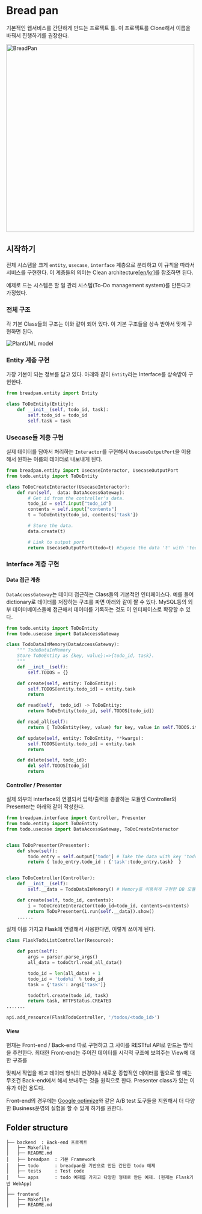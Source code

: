 Bread pan
========

기본적인 웹서비스를 간단하게 만드는 프로젝트 틀. 이 프로젝트를 Clone해서 이름을 바꿔서 진행하기를 권장한다. 

<img src="https://encrypted-tbn0.gstatic.com/images?q=tbn:ANd9GcQf-dHcXXifrSmL6RBJG5hdggKjvlcko0Or4IZW2j-myy2kTUbD&s" width="500px" title="Bread pan" alt="BreadPan"/>



시작하기
-----
전체 시스템을 크게 ```entity```, ```usecase```, ```interface``` 계층으로 분리하고 이 규칙을 따라서 서비스를 구현한다. 이 계층들의 의미는 Clean architecture[[en](https://blog.cleancoder.com/uncle-bob/2012/08/13/the-clean-architecture.html)/[kr](https://blog.coderifleman.com/2017/12/18/the-clean-architecture/)]를 참조하면 된다.


예제로 드는 시스템은 할 일 관리 시스템(To-Do management system)를 만든다고 가정했다.

### 전체 구조

각 기본 Class들의 구조는 이와 같이 되어 있다. 이 기본 구조들을 상속 받아서 맞게 구현하면 된다.

![PlantUML model](http://www.plantuml.com/plantuml/svg/TP1BJiGm38RtEKKka3d1A1h40x6QsR1WwQO6LQH9PJkgAk3kD3IeWcIww-S_dnyd5Y19erVE0xD-YOdESxW3WGuOkU3yV-CSCZ-2u0oBKXEuTtX3tH52Fq4uO9115dqyFX2CQAt-K7hzxWisfc7vQdWIemF6Fw8Vq_DMU0fJaaiaoSwYlrB_D6QdWWHE8kLiJRKnzfUUanH5EzjU9cThkWrHdRMv-P0xl8B3VqUy43BcsYPhJNaRWr3qViqOMztoKArGFTbxhAETCFHfzDy0)

[//]: # ( ```plantuml                                          )
[//]: # ( @startuml                                            )
[//]: # ( class YourOwnDatabases                               )
[//]: # ( class DataAccessGateway                              ) 
[//]: # ( package breadpan.entity <<Frame>> {                  )  
[//]: # (     Entity <-- DataAccessGateway                     ) 
[//]: # ( }                                                    )
[//]: # (                                                      )  
[//]: # ( package breadpan.usecase <<Frame>> {                 )
[//]: # (                                                      )
[//]: # (     UsecaseInputPort <-- Entity                      )
[//]: # (     UsecaseInputPort <|-- UsecaseInteractor          )
[//]: # (     UsecaseInteractor --> UsecaseOutputPort          )
[//]: # (     UsecaseInteractor <-- DataAccessGateway          )
[//]: # (     DataAccessGateway <|-- YourOwnDatabases          )
[//]: # (                                                      )
[//]: # ( }                                                    )
[//]: # ( package breadpan.interface <<Frame>> {               )
[//]: # (   Presenter <|-- UsecaseOutputPort                   )
[//]: # (   Controller -> breadpan.usecase.UsecaseInteractor   )
[//]: # (   Controller -> Presenter                            )
[//]: # ( }                                                    ) 
[//]: # ( @enduml                                              )
[//]: # ( ```                                                  ) 



### Entity 계층 구현 

가장 기본이 되는 정보를 담고 있다. 아래와 같이 `Entity`라는 Interface를 상속받아 구현한다.  
```python
from breadpan.entity import Entity

class ToDoEntity(Entity):
    def __init__(self, todo_id, task):
        self.todo_id = todo_id
        self.task = task
```

### Usecase들 계층 구현 

실제 데이터를 담아서 처리하는 `Interactor`를 구현해서 `UsecaseOutputPort`을 이용해서 원하는 이름의 데이터로 내보내게 된다.  

```python
from breadpan.entity import UsecaseInteractor, UsecaseOutputPort
from todo.entity import ToDoEntity

class ToDoCreateInteractor(UsecaseInteractor):
    def run(self,  data: DataAccessGateway):
        # Get id from the controller's data.
        todo_id = self.input["todo_id"]
        contents = self.input["contents"]
        t = ToDoEntity(todo_id, contents['task'])

        # Store the data. 
        data.create(t)

        # Link to output port
        return UsecaseOutputPort(todo=t) #Expose the data 't' with 'todo' as key.
```


### Interface 계층 구현 

#### Data 접근 계층 
`DataAccessGateway`는 데이터 접근하는 Class들의 기본적인 인터페이스다. 예를 들어 dictionary로 데이터를 저장하는 구조를 짜면 아래와 같이 짤 수 있다. MySQL등의 외부 데이터베이스들에 접근해서 데이터를 기록하는 것도 이 인터페이스로 확장할 수 있다.  

```python
from todo.entity import ToDoEntity
from todo.usecase import DataAccessGateway

class TodoDataInMemory(DataAccessGateway):
    """ TodoDataInMemory
    Store ToDoEntity as {key, value}:=>{todo_id, task}.
    """
    def __init__(self):
        self.TODOS = {}

    def create(self, entity: ToDoEntity):
        self.TODOS[entity.todo_id] = entity.task
        return

    def read(self,  todo_id) -> ToDoEntity:
        return ToDoEntity(todo_id, self.TODOS[todo_id])

    def read_all(self):
        return [ ToDoEntity(key, value) for key, value in self.TODOS.items() ]

    def update(self, entity: ToDoEntity, **kwargs):
        self.TODOS[entity.todo_id] = entity.task
        return

    def delete(self, todo_id):
        del self.TODOS[todo_id]
        return
```


#### Controller / Presenter

실제 외부의 interface와 연결되서 입력/출력을 총괄하는 모듈인 Controller와 Presenter는 아래와 같이 작성한다. 

```python
from breadpan.interface import Controller, Presenter
from todo.entity import ToDoEntity
from todo.usecase import DataAccessGateway, ToDoCreateInteractor


class ToDoPresenter(Presenter):
    def show(self):
        todo_entry = self.output['todo'] # Take the data with key 'todo' TodoController exposed.
        return { todo_entry.todo_id : {'task':todo_entry.task}  }


class ToDoController(Controller):
    def __init__(self):
        self.__data = TodoDataInMemory() # Memory를 이용하게 구현한 DB 모듈.

    def create(self, todo_id, contents):
        i = ToDoCreateInteractor(todo_id=todo_id, contents=contents)
        return ToDoPresenter(i.run(self.__data)).show()
    ......

```

실제 이를 가지고 Flask에 연결해서 사용한다면, 이렇게 쓰이게 된다.

```python
class FlaskTodoListController(Resource):

    def post(self):
        args = parser.parse_args()
        all_data = todoCtrl.read_all_data()

        todo_id = len(all_data) + 1
        todo_id = 'todo%i' % todo_id
        task = {'task': args['task']} 

        todoCtrl.create(todo_id, task)
        return task, HTTPStatus.CREATED
.......

api.add_resource(FlaskTodoController, '/todos/<todo_id>')
```


#### View

현재는 Front-end / Back-end 따로 구현하고 그 사이를 RESTful API로 만드는 방식을 추천한다. 최대한 Front-end는 주어진 데이터를 시각적 구조에 보여주는 View에 대한 구조를 

맞춰서 작업을 하고 데이터 형식의 변경이나 새로운 종합적인 데이터를 필요로 할 때는 무조건 Back-end에서 해서 보내주는 것을 원칙으로 한다. Presenter class가 있는 이유가 이런 용도다. 

Front-end의 경우에는 [Google optimize](https://optimize.google.com/)와 같은 A/B test 도구들을 지원해서 더 다양한 Business운영의 실험을 할 수 있게 하기를 권한다.


Folder structure
-------


```
├── backend  : Back-end 프로젝트
│   ├── Makefile
│   ├── README.md
│   ├── breadpan  : 기본 Framework
│   ├── todo      : breadpan을 기반으로 만든 간단한 todo 예제
│   ├── tests     : Test code
│   └── apps      : todo 예제를 가지고 다양한 형태로 만든 예제. (현재는 Flask기반 WebApp)
│  
├── frontend
│   ├── Makefile
│   ├── README.md

```